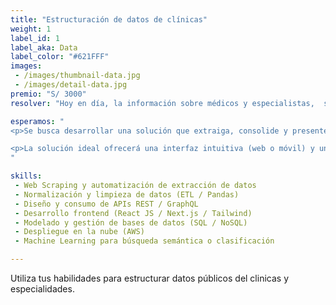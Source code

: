 ```yaml
---
title: "Estructuración de datos de clínicas"
weight: 1
label_id: 1
label_aka: Data
label_color: "#621FFF"
images:
 - /images/thumbnail-data.jpg
 - /images/detail-data.jpg
premio: "S/ 3000"
resolver: "Hoy en día, la información sobre médicos y especialistas,  se encuentra dispersa en múltiples sitios web de clínicas y hospitales, cada uno con estructuras y formatos distintos. Esto dificulta que los ciudadanos accedan de forma rápida y confiable a datos básicos como nombres, especialidades, horarios, ubicaciones o disponibilidad de doctores y medicinas por especialidad. "

esperamos: "
<p>Se busca desarrollar una solución que extraiga, consolide y presente de forma accesible toda esta información pública mediante un buscador inteligente de doctores y clínicas.  Asimismo, obtener datos de medicamentos referenciales para las distintas especialidades. El sistema deberá obtener datos estructurados desde diversas fuentes (sitios web de clínicas, colegios médicos, directorios oficiales, etc.), normalizarlos y permitir búsquedas dinámicas por especialidad, ubicación o disponibilidad.</p>

<p>La solución ideal ofrecerá una interfaz intuitiva (web o móvil) y una API abierta que facilite futuras integraciones, demostrando cómo la inteligencia de datos y el uso responsable de información pública.</p>
"

skills:
 - Web Scraping y automatización de extracción de datos
 - Normalización y limpieza de datos (ETL / Pandas)
 - Diseño y consumo de APIs REST / GraphQL
 - Desarrollo frontend (React JS / Next.js / Tailwind)
 - Modelado y gestión de bases de datos (SQL / NoSQL)
 - Despliegue en la nube (AWS)
 - Machine Learning para búsqueda semántica o clasificación

---
```


Utiliza tus habilidades para estructurar datos públicos del clinicas y especialidades.
